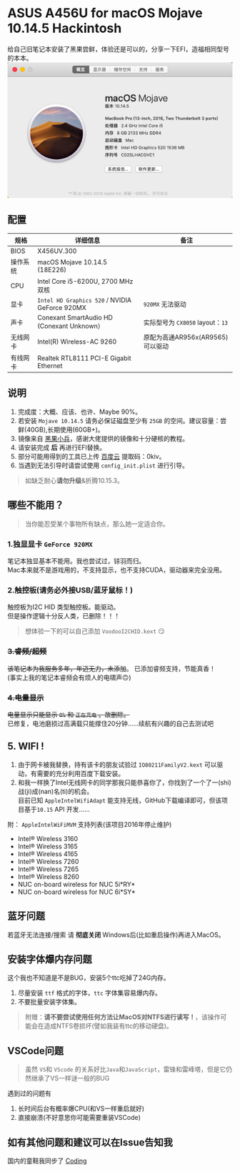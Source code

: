 # ASUS A456U for macOS Mojave 10.14.5 Hackintosh
给自己旧笔记本安装了黑果尝鲜，体验还是可以的，分享一下EFI，造福相同型号的本本。  
![](./Other/desktop.png)

## 配置
| 规格     | 详细信息                                       | 备注                             |
|----------|------------------------------------------------|----------------------------------|
| BIOS     | X456UV.300                                     |                                  |
| 操作系统 | macOS Mojave 10.14.5 (18E226)                  |                                  |
| CPU      | Intel Core i5-6200U, 2700 MHz  双核            |                                  |
| 显卡     | `Intel HD Graphics 520` / NVIDIA GeForce 920MX | `920MX` 无法驱动                 |
| 声卡     | Conexant SmartAudio HD (Conexant Unknown）     | 实际型号为 `CX8050` layout：`13` |
| 无线网卡 | Intel(R) Wireless-AC 9260                      | 原配为高通AR956x(AR9565)可以驱动 |
| 有线网卡 | Realtek RTL8111 PCI-E Gigabit Ethernet         |                                  |

## 说明

1. 完成度：大概、应该、也许、Maybe 90%。
2. 若安装 `Mojave 10.14.5` 请务必保证磁盘至少有 `25GB` 的空间。建议容量：尝鲜(40GB),长期使用(60GB+)。
3. 镜像来自 [黑果小兵](https://blog.daliansky.net/)，感谢大佬提供的镜像和十分硬核的教程。
4. 请安装完成 **后** 再进行EFI替换。
5. 部分可能用得到的工具已上传 [百度云](https://pan.baidu.com/s/10DGeGL3vFaZgCVVZD2OZRA) 
提取码：0kiv。
6. 当遇到无法引导时请尝试使用 `config_init.plist` 进行引导。
> 如缺乏耐心**请勿升级**&折腾10.15.3。

## 哪些不能用？
>当你能忍受某个事物所有缺点，那么她一定适合你。

### 1.独显显卡 `GeForce 920MX`
笔记本独显基本不能用。我也尝试过，铩羽而归。  
Mac本来就不是游戏用的，不支持显示，也不支持CUDA，驱动器来完全没用。

### 2.触控板(请务必外接USB/蓝牙鼠标！)
触控板为I2C HID 类型触控板。能驱动。   
但是操作逻辑十分反人类，已删除！！！
>想体验一下的可以自己添加 `VoodooI2CHID.kext` 😏

### ~~3.睿频/超频~~
~~该笔记本为我服务多年，年迈无力，未添加~~。 已添加睿频支持，节能真香！   
(事实上我的笔记本睿频会有烦人的电啸声🙃)

### ~~4.电量显示~~
~~电量显示只能显示 `0%` 和 `正在充电` 。故删除。~~  
已修复，电池磨损过高满载只能撑住20分钟……续航有兴趣的自己去测试吧

## 5. WIFI !
1. 由于网卡被我替换，持有该卡的朋友试验过 `IO80211FamilyV2.kext` 可以驱动，有需要的充分利用百度下载安装。  
2. 和我一样换了Intel无线网卡的同学那我只能恭喜你了，你找到了一个了一(shi)战(ji)成(nan)名(ti)的机会。  
目前已知 `AppleIntelWifiAdapt` 能支持无线，GitHub下载编译即可，但该项目基于`10.15` API 开发……  

附： `AppleIntelWiFiMVM` 支持列表(该项目2016年停止维护)
* Intel&reg; Wireless 3160
* Intel&reg; Wireless 3165
* Intel&reg; Wireless 4165
* Intel&reg; Wireless 7260
* Intel&reg; Wireless 7265
* Intel&reg; Wireless 8260
* NUC on-board wireless for NUC 5i\*RY\*
* NUC on-board wireless for NUC 6i\*SY\*

## 蓝牙问题
若蓝牙无法连接/搜索 请 **彻底关闭** Windows后(比如重启操作)再进入MacOS。

## 安装字体爆内存问题
这个我也不知道是不是BUG，安装5个ttc吃掉了24G内存。  
1. 尽量安装 `ttf` 格式的字体，`ttc` 字体集容易爆内存。
2. 不要批量安装字体集。
> 附赠：**请不要尝试使用任何方法让MacOS对NTFS进行读写！**，该操作可能会在造成NTFS卷损坏(譬如我装有ttc的移动硬盘)。

## VSCode问题
>虽然 `VS`和 `VScode` 的关系好比`Java`和`JavaScript`，雷锋和雷峰塔，但是它仍然继承了VS一样谜一般的BUG  

遇到过的问题有
1. 长时间后台有概率爆CPU(和VS一样重启就好)
2. 直接崩溃(不好意思你可能需要重装VSCode)

## 如有其他问题和建议可以在Issue告知我

国内的童鞋我同步了 [Coding](https://e.coding.net/zewenchenkmfoxm/ASUS_X456UV_Hackintosh_EFI.git)